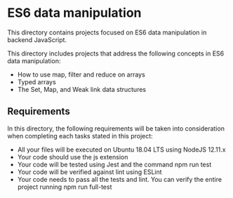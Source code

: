# ES6 data manipulation
This directory contains projects focused on ES6 data manipulation in backend JavaScript.

This directory includes projects that address the following concepts in ES6 data manipulation:
- How to use map, filter and reduce on arrays
- Typed arrays
- The Set, Map, and Weak link data structures

## Requirements
In this directory, the following requirements will be taken into consideration when completing each tasks stated in this project:
- All your files will be executed on Ubuntu 18.04 LTS using NodeJS 12.11.x
- Your code should use the js extension
- Your code will be tested using Jest and the command npm run test
- Your code will be verified against lint using ESLint
- Your code needs to pass all the tests and lint. You can verify the entire project running npm run full-test
